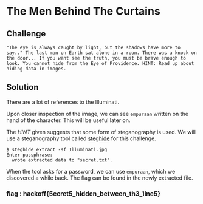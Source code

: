 # The Men Behind The Curtains

## Challenge
`"The eye is always caught by light, but the shadows have more to say.." The last man on Earth sat alone in a room. There was a knock on the door... If you want see the truth, you must be brave enough to look. You cannot hide from the Eye of Providence. HINT: Read up about hiding data in images. `

## Solution
There are a lot of references to the Illuminati.

Upon closer inspection of the image, we can see `empuraan` written on the hand of the character. This will be useful later on.

The *HINT* given suggests that some form of steganography is used.
We will use a steganography tool called [steghide](https://github.com/StefanoDeVuono/steghide) for this challenge.
```
$ steghide extract -sf Illuminati.jpg
Enter passphrase:
  wrote extracted data to "secret.txt".
```
When the tool asks for a password, we can use `empuraan`, which we discovered a while back.
The flag can be found in the newly extracted file.

### flag : hackoff{5ecret5_hidden_between_th3_1ine5}
